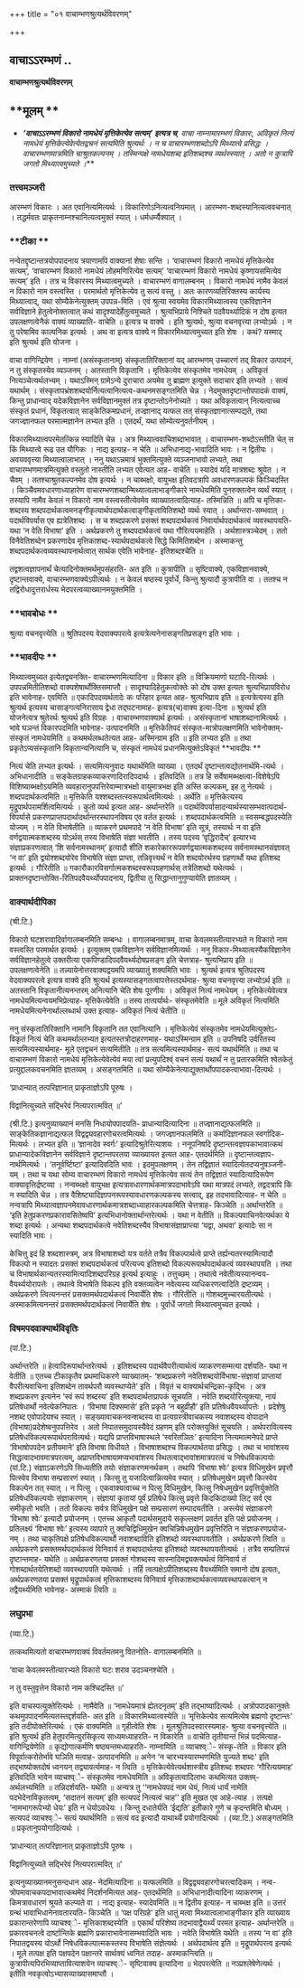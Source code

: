 +++
title = "०१ वाचाम्भणश्रुत्यर्थविवरणम्"

+++


## वाचाऽऽरम्भणं ..

**वाचाम्भणश्रुत्यर्थविवरणम्**

## **मूलम् **

- ***‘वाचाऽऽरम्भणं विकारो नामधेयं मृत्तिकेत्येव सत्यम्’ इत्यत्र च**, वाचा नाम्नामारम्भणं विकारः, अविकृतं नित्यं नामधेयं मृत्तिकेत्येवेत्येतद्वचनं सत्यमिति श्रुत्यर्थः । न च वाचारम्भणशब्दोऽपि मिथ्यात्वे प्रसिद्धः । वाचारम्भणमात्रमिति चाश्रुतकल्पनम् । तस्मिन्पक्षे नामधेयशब्द इतिशब्दश्च व्यर्थस्स्यात् । अतो न कुत्रापि जगतो मिथ्यात्वमुच्यते ।***

### **तत्त्वमञ्जरी**

आरम्भणं विकारः । अत एवानित्यमित्यर्थः । विकारिणोऽनित्यत्वनियमात् । आरम्भण-शब्दस्यानित्यत्ववचनात् । तद्धर्मवतः प्राकृतनाम्नश्चानित्यत्वमुक्तं स्यात् । धर्मधर्म्यैक्यात् ।

### **टीका **

नन्वेतद्दृष्टान्तत्रयोपपादनाय त्रयाणामपि वाक्यानां शेषाः सन्ति । ‘वाचारम्भणं विकारो नामधेयं मृत्तिकेत्येव सत्यम्’, ‘वाचारम्भणं विकारो नामधेयं लोहमणिरित्येव सत्यम्’ ‘वाचारम्भणं विकारो नामधेयं कृष्णायसमित्येव सत्यम्’ इति । तत्र च विकारस्य मिथ्यात्वमुच्यते । वाचारम्भणं वागालम्बनम् । विकारो नामधेयं नामैव केवलं न विकारो नाम वस्त्वस्ति । परमार्थतो मृत्तिकेत्येव तु सत्यं वस्तु । अतः कारणव्यतिरिक्तस्य कार्यस्य मिथ्यात्वाद्, यथा सोम्यैकेनेत्युक्तम् उपपन्न-मिति । एवं श्रुत्या स्वयमेव विकारमिथ्यात्वस्य एकविज्ञानेन सर्वविज्ञाने हेतुत्वेनोक्तत्वात् कथं सादृश्यादेर्हेतुत्वमुच्यते । श्रुत्यभिप्राये निश्चिते पदवैयर्थ्यादिकं न दोष इत्यत उपलक्षणत्वेनैकं वाक्यं व्याख्याति- वाचेति ॥ इत्यत्र च वाक्ये । इति श्रुत्यर्थः, श्रुत्या वचनवृत्त्या लभ्योऽर्थः । न तु परेषामिव काल्पनिक इत्यर्थः । अथ वा इत्यत्र वाक्ये न विकारमिथ्यात्वमुच्यत इति शेषः । कथं? यस्माद् इति श्रुत्यर्थ इति योजना ।

वाचा वागिन्द्रियेण । नाम्नां (असंस्कृतानाम्) संस्कृतातिरिक्तानां यद् आरम्भणम् उच्चारणं तद् विकार उत्पादनं, न तु संस्कृतस्येव व्यञ्जनम् । अतस्तानि विकृतानि । मृत्तिकेत्येव संस्कृतमेव नामधेयम् । अविकृतं नित्यञ्चेत्यर्थलभ्यम् । यथाऽस्मिन् ग्रामेऽन्ये दुराचारा अयमेव तु ब्राह्मण इत्युक्ते सदाचार इति लभ्यते । सत्यं यथार्थम् । संस्कृतापभ्रंशशब्दयोर्नित्यत्वानित्यत्व-कथनमसङ्गतमिति चेन्न । नेदमुक्तदृष्टान्तोपपादकं वाक्यं, किन्तु प्राधान्याद् यदेकविज्ञानेन सर्वविज्ञानमुक्तं तत्र दृष्टान्तोऽनेनोच्यते । यथा अविकृतत्वान् नित्यत्वाच्च संस्कृतं प्रधानं, विकृतत्वात् साङ्केतिकमप्रधानं, तज्ज्ञानाद् यत्फल तत् संस्कृतज्ञानात्सम्पद्यते, तथा जगज्ज्ञानफल परमात्मज्ञानेन लभ्यत इति । एतदर्थं, यथा सोम्येत्यनुवर्तनीयम् ।

विकारमिथ्यात्वपरमेतत्किन्न स्यादिति चेन्न । अत्र मिथ्यात्ववाचिशब्दाभावात् । वाचारम्भण-शब्दोऽस्तीति चेत् स किं मिथ्यात्वे रूढ उत यौगिकः । नाद्य इत्याह- न चेति ॥ अभिधानाद्य-भावादिति भावः । न द्वितीयः । अवयववृत्त्या मिथ्यात्वालाभात् । ननु यथाऽन्नमात्रं भुक्तमित्युक्ते व्यञ्जनाभावो लभ्यते, तथा वाचारम्भणमात्रमित्युक्ते वस्तुतो नास्तीति लभ्यत एवेत्यत आह- वाचेति ॥ स्यादेवं यदि मात्रशब्दः श्रूयेत । न चैवम् । ततश्चाश्रुतकल्पनमेव दोष इत्यर्थः । न चाब्भक्षो, वायुभक्ष इतिवदत्रापि अवधारणकल्पकं किञ्चिदस्ति । किञ्चैवमवधारणाध्याहारेण वाचारम्भणशब्दान्मिथ्यात्वलाभाङ्गीकारे नामधेयमिति पुनरुक्तत्वेन व्यर्थं स्यात् । तस्यापि नामैव केवलं न विकारो नाम वस्त्वस्तीत्येवमेव व्याख्यातत्वादित्याह- तस्मिन्निति ॥ अपि च मृत्तिका-शब्दस्य शब्दपदार्थकत्वमनङ्गीकृत्यार्थपदार्थकत्वाङ्गीकृतावितिशब्दो व्यर्थः स्यात् । अर्थान्तरा-सम्भवात् । पदार्थविपर्यास एव ह्यत्रेतिशब्दः । स च शब्दप्रकरणे प्रसक्तं शब्दपदार्थकत्वं निवार्यार्थपदार्थकत्वं व्यवस्थापयति- यथा ‘न वेति विभाषा’ इति । अर्थप्रकरणे तु शब्दपदार्थकत्वं यथा गौरित्ययमाहेति । अर्थशास्त्रञ्चेदम् । ततो विनैवेतिशब्देन प्रकरणादेव मृत्तिकाशब्द-स्यार्थपदार्थकत्वे सिद्धे किमितिशब्देन । अस्माकन्तु शब्दपदार्थकत्वव्यवस्थापनार्थत्वात् सार्थक एवेति भावेनाह- इतिशब्दश्चेति ॥

तद्वशत्वज्ञापनार्थं चेत्यादिनोक्तमर्थमुपसंहरति- अत इति ॥ कुत्रापीति ॥ सृष्टिवाक्ये, एकविज्ञानवाक्ये, दृष्टान्तवाक्ये, वाचारम्भणवाक्येऽपीत्यर्थः । न केवलं षष्ठस्य पूर्वार्धे, किन्तु श्रुत्यादौ कुत्रापीति वा । ततश्च न तद्विरोधादुत्तरार्धस्य भेदपरत्वव्याख्यानमयुक्तमिति ।

### **भावबोधः **

श्रुत्या वचनवृत्त्येति ॥ श्रुतिपदस्य वेदवाक्यपरत्वे इत्यत्रेत्यनेनासङ्गतिप्रसङ्ग इति भावः ।

### **भावदीपः **

मिथ्यात्वमुच्यत इत्येतद्व्यनक्ति- वाचारम्भणमित्यादिना ॥ विकार इति ॥ विक्रियमाणो घटादि-रित्यर्थः । उपपन्नमितीतिशब्दो वाक्यशेषार्थोक्तिसमाप्तौ । सादृश्यादिहेतुकत्वोक्तेः को दोष उक्त इत्यतः श्रुत्यभिप्रायविरोध इति भावेनाह- एवमिति ॥ एकादिपदव्यर्थतादेः कः परिहार इत्यत आह- श्रुत्यभिप्राय इति ॥ इत्यत्रेत्यस्य इति श्रुत्यर्थ इत्यस्य चासाङ्गत्यनिरासाय द्वेधा तद्घटनामाह- इत्यत्र(च)वाक्य इत्या-दिना ॥ श्रुत्यर्थ इति योजनेत्यत्र श्रुतेरर्थः श्रुत्यर्थ इति विग्रहः । वाचारम्भणवाक्यार्थ इत्यर्थः । असंस्कृतानां भाषाशब्दानामित्यर्थः । भावे घञन्तं विकारपदमिति भावेनाह- उत्पादनमिति ॥ मृत्तिकेतिपदं संस्कृत-मात्रोपलक्षणमिति भावेनोक्तम्- संस्कृतं नामधेयमिति ॥ कथमर्थलब्धतेत्यत आह- अस्मिन्ग्राम इति ॥ इति लभ्यत इति ॥ तथा प्रकृतेऽप्यसंस्कृतानि विकृतान्यनित्यानि च, संस्कृतं नामधेयं प्रधानमित्युक्तेऽविकृतं **भावदीपः **

नित्यं चेति लभ्यत इत्यर्थः । सत्यमित्यनुवादः यथार्थमिति व्याख्या । एतदर्थं दृष्टान्तत्वद्योतनार्थमि-त्यर्थः । अभिधानादीति ॥ सङ्केतग्राहकव्याकरणादिरादिपदार्थः । इतिवदिति ॥ तत्र हि सर्वेषामब्भक्षत्वा-विशेषेऽपि विशिष्याब्भक्षोऽयमिति व्यवहारानुपपत्तिरेवाम्मात्रभक्षो वायुमात्रभक्ष इति अस्ति कल्पकम्, इह तु नेत्यर्थः । शब्दपदार्थकत्वमिति ॥ मृत्तिकेति यश्शब्दस्तत्स्वरूपार्थत्वमित्यर्थः । अर्थेति ॥ मृत्तिकेत्यस्य मृद्रूपार्थपरामर्शित्वमित्यर्थः । कुतो व्यर्थ इत्यत आह- अर्थान्तरेति ॥ पदार्थविपर्यासादन्यार्थस्यासम्भवात्पदार्थ-विपर्यासे प्रकरणप्राप्तपदार्थादर्थान्तरस्थापनविषय एव वर्तत इत्यर्थः । शब्दपदार्थकत्वमिति ॥ स्वसम्बद्धपदस्येति योज्यम् । न वेति विभाषेतीति ॥ व्याकरणे प्रथमपादे ‘न वेति विभाषा’ इति सूत्रं, तस्यार्थः न वा इति वर्णद्वयात्मकशब्दस्य योऽर्थस् तस्य विभाषेति संज्ञा भवतीति । तस्य पदस्य ‘वृद्धिरादैच्’ इत्यारभ्य संज्ञाप्रकरणत्वात् ‘शि सर्वनामस्थानम्’ इत्यादौ शीति शकारेकाररूपवर्णद्वयात्मकशब्दस्य सर्वनामस्थानसंज्ञावत् ‘न वा’ इति द्वयोश्शब्दयोरेव विभाषेति संज्ञा प्राप्ता, तन्निवृत्त्यर्थं न वेति शब्दयोरर्थस्य ग्रहणार्थो यथा इतिशब्द इत्यर्थः । गौरितीति ॥ गकारौकारविसर्गात्मकशब्दस्वरूपग्रहणार्थस् तत्रेतिशब्दो यथेत्यर्थः । प्राक्तनदृष्टान्तोक्ति-रितिपदवैयर्थ्योपपादनाय, द्वितीया तु सिद्धान्तानुगुण्यायेति ज्ञातव्यम् ।

### **वाक्यार्थदीपिका**

(श्री.टि.)

विकारो घटशरावादिर्वागालम्बनमिति सम्बन्धः । वागालम्बनमात्रम्, वाचा केवलमस्तीत्यारभ्यते न विकारो नाम वस्त्वस्ति परमार्थत इत्यर्थः । इत्युक्तम् एकविज्ञानेन सर्वविज्ञानमित्यर्थः । ननु विकार-मिथ्यात्वस्यैकविज्ञानेन सर्वविज्ञानहेतुत्वे उक्तरीत्या एकपिण्डादिपदवैयर्थ्यदोषप्रसङ्ग इति चेत्तत्राह- श्रुत्यभिप्राय इति ॥ उपलक्षणत्वेनेति ॥ तन्न्यायेनोत्तरवाक्यद्वयमपि व्याख्यातुं शक्यमिति भावः । श्रुत्यर्थ इत्यत्र श्रुतिपदस्य वेदवाक्यपरत्वे इत्यत्र वाक्ये इति श्रुत्यर्थ इत्यस्यासङ्गतत्वापत्तेस्तदर्थमाह- श्रुत्या वचनवृत्त्या लभ्योऽर्थ इति ॥ अतस्तानि विकृतानीत्यनन्तरम् अनित्यानि चेति शेषः पूरणीयः । अविकृतं नित्यं नामधेयम् । मृत्तिकेत्येवेत्यत्र नामधेयमित्यन्वयमभिप्रेत्याह- मृत्तिकेत्येवेति ॥ तस्य तात्पर्यार्थः- संस्कृतमेवेति ॥ मूले अविकृतं नित्यमिति नामधेयमित्यनेनार्थाल्लब्धार्थ उक्त इत्याह- अविकृतं नित्यं चेतीति ॥

ननु संस्कृतातिरिक्तानि नामानि विकृतानि तत एवानित्यानि । मृत्तिकेत्येवं संस्कृतमेव नामधेयमित्युक्तेऽ-विकृतं नित्यं चेति कथमर्थाल्लभ्यत इत्यतस्तत्रोदाहरणमाह- यथाऽस्मिन्ग्राम इति ॥ उपनिषदि उर्वरितस्य सत्यमित्यस्यार्थमाह- मूले एतद्वचनं सत्यमितीति ॥ तत्र सत्यमित्यस्यार्थमाह- सत्यं यथार्थमिति ॥ तथा च वाचारम्भणं विकारो नामधेयं मृत्तिकेत्येवेत्येवं मया त्वां प्रत्युपदिश्व्ं वचनं सत्यं यथार्थं न तु प्रतारकमिति श्वेतकेतुं प्रत्युद्दालकवचनमिति ज्ञातव्यम् । असङ्गतमिति ॥ यथा सोम्यैकेनेत्याद्युक्तार्थोपपादकत्वाभावा-दित्यर्थः ।

‘प्राधान्यात् तत्परिज्ञानात् प्राकृताज्ञोऽपि पूरुषः ।

विद्वानित्युच्यते सद्भिरेवं नित्यपरात्मवित् ॥’

(श्री.टि.) इत्यनुव्याख्यानं मनसि निधायोपपादयति- प्राधान्यादित्यादिना ॥ तज्ज्ञानाद्यत्फलमिति ॥ साङ्केतिकज्ञानाद्यत्फल विद्वद्व्यवहारगोचरत्वमित्यर्थः । जगज्ज्ञानफलमिति ॥ कर्मादिज्ञानफल स्वर्गादिक-मित्यर्थः । लभ्यत इति ॥ ‘ज्ञानादेव स्वर्गः’ इत्यादिश्रुतेरित्याशयः । ननूपनिषदि दृष्टान्तत्वज्ञापकाभावात्कथं प्राधान्यादेकविज्ञानेन सर्वविज्ञाने दृष्टान्तपरतया व्याख्यायत इत्यत आह- एतदर्थमिति ॥ दृष्टान्तत्वज्ञाप-नार्थमित्यर्थः । ‘तनूर्वर्ष्टिष्टा’ इत्यादिवदिति भावः । इदमुपलक्षणम् । तेन तद्विज्ञातं स्यादित्येतदप्यनुषञ्जनी-यम् । तथा च यथा सोम्य वाचारम्भणं विकारो नामधेयं मृत्तिकेत्येव सत्यं तेन तद्विज्ञातं स्यादित्यादिरूपेण वाक्यावृत्तिर्द्रष्टव्या । नन्वब्भक्षो वायुभक्ष इत्यत्रावधारणार्थकमात्रपदाभावेऽपि यथा मात्रपदं लभ्यते, तद्वदत्रापि किं न स्यादिति चेन्न । तत्र वैशिष्ट्यादिज्ञापनरूपस्यावधारणकल्पकस्य सत्त्वाद्, इह तदभावादित्याह- न चेति ॥ नन्वत्रापि मिथ्यात्वज्ञापनमेवावधारणार्थकमात्रशब्दाध्याहारकल्पकमिति चेत्तत्राह- किञ्चेति ॥ अर्थान्तरेति ॥ ‘इति हेतुप्रकरणप्रकारावसितेष्वपि’ इत्यभिधानोक्तार्थान्तरेत्यर्थः । यथा न वेतीति ॥ विकल्पवाचिनवेत्यर्थका ये शब्दा इत्यर्थः । अन्यथा शब्दपदार्थकत्वे नवेतिशब्दस्यैव विभाषासंज्ञाप्राप्त्या ‘यद्वा, अथवा’ इत्यादेः सा न स्यादिति भावः ।

केचित्तु इदं हि शब्दशास्त्रम्, अत्र विभाषाशब्दो यत्र वर्तते तत्रैव विकल्पार्थत्वे प्राप्ते तर्ह्यन्यतरस्यामित्यादौ विकल्पो न स्यादतः प्रसक्तं शब्दपदार्थकत्वं परित्यज्य इतिशब्दो विकल्परूपार्थपदार्थकत्वं व्यवस्थापयति । तथा च विभाषार्थकान्यतरस्यामित्यादिशब्दपरिग्रह इत्यर्थ इत्याहुः । तत्तुच्छम् । तथात्वे नवेतीत्यस्यानन्वय-वैयर्थ्ययोरापत्तेः । तथात्वे विभाषेति विकल्प इति वक्तव्यत्वेन नवेत्यस्य व्यधिकरणत्वादिति द्रष्टव्यम् । अर्थप्रकरणे त्वित्यनन्तरं प्रसक्तमर्थपदार्थकत्वं निवार्येति शेषः । गौरितीति ॥ गोशब्दमुच्चारयतीत्यर्थः । अस्माकमित्यनन्तरं प्रसक्तमर्थपदार्थकत्वं निवार्येति शेषः । पूर्वार्धे जगतो मिथ्यात्वमुच्यत इत्यर्थः ।

### **विषमपदवाक्यार्थविवृतिः**

(पां.टि.)

अर्थान्तरेति ॥ हेत्वादिरूपार्थान्तरेत्यर्थः । इतिशब्दस्य पदार्थवैपरीत्यार्थत्वं व्याकरणसम्मत्या दर्शयति- यथा न वेतीति ॥ एतच्च टीकाकृतैव प्रथमाधिकरणे व्याख्यातम्- ‘शब्दप्रकरणे नवेतिशब्दयोर्विभाषा-संज्ञायां प्राप्तायां वैपरीत्यवाचिना इतिशब्देन तावर्थपरौ व्यवस्थाप्येते’ इति । विवृतं च वाक्यार्थचन्द्रिका-कृद्भिः । अत्र शब्दप्रकरण इत्यनेन ‘स्वं रूपं शब्दस्य’ इति शब्दपदार्थताप्रापकं सूचयति । नवेति शब्दयोरित्युक्त्या, नायं प्रतिषेधार्थो नवेत्येकनिपातः । ‘विभाषा दिक्समासे’ इति प्रकृते ‘न बहुव्रीहौ’ इति प्रतिषेधवैयर्थ्यापत्तेः । प्रदेशेषु नशब्द एवोपादेयश्च स्यात् । सङ्ख्यावाचकनवन्शब्दस्य वा प्रत्यग्रस्त्रीवाचकस्य नवाशब्दस्य वोपादाने (विभाषा)प्रदेशेष्वनुपपत्तिरेव । अतो निपातसमुदायस्यैवेदं ग्रहणम् इति परोक्तयुक्तिं सूचयति । अर्थपरावित्यस्य प्रतिषेधविकल्परूपार्थपरावित्यर्थः। यद्यपि प्राप्तविभाषास्थले ‘स्वरितञितः’ इत्यादिना नित्यमात्मनेपदे प्राप्ते ‘विभाषोपपदेन प्रतीयमाने’ इति विभाषा विधीयते । विभाषाशब्दश्च विकल्पार्थतया प्रसिद्धः । तथा च भावांशस्य सिद्धत्वादभावमात्रपरत्वम्, अप्राप्तविभाषायामप्यभावांशस्य स्थितत्वाद्भावांशमात्रपरत्वं च निषेधविकल्पयोः (पां.टि.) संज्ञाऽकरणेऽपि सिध्यतीति तयोः संज्ञाकरणमनर्थकम् । तथापि ‘विभाषा श्वेः’ इत्यत्र विधिमुखेन प्रवृत्तौ पित्स्वेव विभाषा सम्प्रसारणं स्यात् । कित्सु तु यजादित्वान्नित्यमेव स्यात् । प्रतिषेधमुखेन प्रवृत्तौ कित्स्वेव विकल्पेन तत् स्यात् । न पित्सु । एकवाक्यत्वाच्च न पित्सु विधिमुखेन, कित्सु निषेधमुखेन प्रवृत्तिर्युक्तेति प्रतिषेधविकल्पयोः संज्ञाकरणम् । संज्ञायां कृतायां पूर्वं प्रतिषेधे कित्सु प्रवृत्ते किदकिदाख्यो लिट् सर्व एव समीकृतो भवति । ततो विकल्पः सर्वत्र विधिमुखेन पक्षे सम्प्रसारणं सम्पादयतीति । अस्त्येवं संज्ञाकरणे ‘विभाषा श्वेः’ इत्यादौ प्रयोजनम् । एतच्च आकृतौ पदार्थसमुदाये सकृल्लक्षणं प्रवर्तत इति पक्षे प्रयोजनम् । प्रतिलक्ष्यं ‘विभाषा श्वेः’ इत्यस्य व्यापारे तु क्वचिद्विधिमुखेन क्वचिन्निषेधमुखेन प्रवृत्तिरिति न संज्ञाकरणप्रयोज-नम् । तथा चाकृतिपक्षे प्रतिषेधविकल्पार्थौ नवाशब्दाविति इतिशब्दो व्यवस्थापयतीति । अर्थप्रकरणे त्विति ॥ अर्थप्रकरणे प्रसक्तमर्थपदार्थकत्वं विनिवार्य तं शब्दपदार्थतया इतिशब्दो व्यवस्थापयतीत्यर्थः । तत्रैव सम्प्रतिपन्नं दृष्टान्तमाह- यथेति ॥ अर्थप्रकरणतया प्रसक्तं गोशब्दस्य सास्नादिमद्व्यक्त्यर्थत्वं विनिवार्य तं गोशब्दार्थतयेतिशब्दो व्यवस्थापयति यथेत्यर्थः । तर्हि त्वत्पक्षेऽपीतिशब्दस्य वैयर्थ्यमिति समानो दोष इत्यतः, अर्थप्रकरणतया प्रसक्तं मृद्रूपार्थकत्वं मृत्तिकाशब्दस्य विनिवार्य मृत्तिकाशब्दार्थकत्वव्यवस्थापकत्वान् न तद्वैयर्थ्यमिति भावेनाह- अस्माकं त्विति ॥

### **लघुप्रभा**

(व्या.टि.)

तत्कथमित्यतो वाचारम्भणवाक्यं विवर्तमतमनु वितनोति- वागालम्बनमिति ॥

‘वाचा केवलमस्तीत्यारभ्यते विकारो घटः शराव उदञ्चनश्चेति ।

न तु वस्तुवृत्तेन विकारो नाम कश्चिदस्ति ॥’

इति वाचस्पत्युक्तेरित्यर्थः । नामैवेति ॥ ‘नामधेयमात्रं ह्येतदनृतम्’ इति तद्भाष्यादित्यर्थः । अत्रोपपादकानुक्तेः कथमुपपादनमित्यतस्तद्दर्शयति- अत इति ॥ विकारमिथ्यात्वस्येति ॥ ‘मृत्तिकेत्येव सत्यमित्येष ब्रह्मणो दृष्टान्तः’ इति तदीयोक्तेरित्यर्थः । एकं वाक्यमिति ॥ गृहीत्वेति शेषः । मूलश्रुतिपदस्वारस्यमाह- श्रुत्या वचनवृत्त्येति ॥ इति श्रुत्यर्थ इति हेतुपरमित्युरसिकृत्य साध्यमध्याहरति- न विकारेति ॥ वाचेति तृतीयान्तं भिन्नं पदमित्याह- वागिन्द्रियेणेति ॥ कृद्योगात्कर्मणि षष्ठ्यन्तमध्याहरति- नाम्नामिति ॥ व्याचश्व्े- संस्कृ-तेति ॥ विकार इति विपूर्वात्करोतेर्भावे घञिति मत्वाह- उत्पादनमिति ॥ अनेन ‘न चारभ्यस्यारम्भणमिति युज्यते शब्दः’ इति तद्भाष्योक्तदोषं ध्वनयन् तद्व्यावर्त्यमाह- न त्विति ॥ मृत्तिकेत्येवेत्यर्थशास्त्रीय इतिशब्दः शब्दपरः ‘गौरित्ययमाह’ इतिवदिति भावेन व्याचश्व्े- संस्कृतमेव नामधेयमिति ॥ अविकृतत्वादिलाभः कथमित्यत उक्तम्- अर्थलभ्यमिति ॥ तन्निदर्शयति- यथेति ॥ अन्यत्र तु ‘‘नामधेयपदं नाम धेयं, नित्यं धार्यं नामेति पदभेदेनाविकृतत्वम्, ‘सदातनं सत्यम्’ इति सत्यपदं नित्यत्वं चाह’’ इति मुखत एव आहे-त्याह । तत्पक्षे ‘नामभागरूपेभ्यो धेयः’ इति न धेयोऽवधेयः । किन्तु दधातेर्यति ‘ईद्यति’ इतीकारे गुणे च कृदन्तमिति बोध्यम् । सत्यपदं व्याचश्व्े- सत्यं यथार्थमिति ॥ सत्यं वद इत्यादौ याथार्थ्ये प्रयोगादित्यर्थः । (व्या.टि.) असङ्गतमिति ॥ प्रकृतानुपयोगादित्यर्थः ।

‘प्राधान्यात् तत्परिज्ञानात् प्राकृताज्ञोऽपि पूरुषः ।

विद्वानित्युच्यते सद्भिरेवं नित्यपरात्मवित् ॥’

इत्यनुव्याख्यानमनुसन्दधान आह- नेदमित्यादिना ॥ यत्फलमिति ॥ विद्वद्व्यवहारगोचरत्वादिकम् । नन्व-त्रोपमावाचकपदाभावात्कथमेवं निदर्शनमित्यत आह- एतदर्थमिति ॥ अभिधानादीत्यादिना व्याकरणम् । किमत्रावधारणं श्रूयते कल्प्यते वा । नाद्य इत्याह- स्यादेवमिति ॥ न द्वितीय इत्याह- न चाब्भक्ष इति ॥ उत्तरं ग्रन्थं भावाभिधानेनावतारयति- किञ्चेति ॥ ‘पक्ष परिग्रहे’ इति धातुं मत्वा मिथ्यात्वलाभाङ्गीकार इति व्याख्याय प्रकारान्तरेणापि व्याचश्व्े- मृत्तिकाशब्दस्येति ॥ एकार्थं परिशेष्य तदभावाद्वैयर्थ्यं परमत इत्याह- अर्थान्तरेति ॥ प्रकारवचनत्वे दार्ष्टान्तिके ब्रह्मणि प्रकाराभावेनासम्भवादिति भावः । नवेति विभाषेति यथेति ॥ तस्य ‘न वा’ इति निपातद्वयस्य योऽर्थो निषेधविकल्पात्मकस्तस्य विभाषेति संज्ञेत्यर्थः । अर्थपदार्थत्व इति ॥ मृद्रूपार्थपरत्व इत्यर्थः । मूले तत्पक्ष इति पक्षपदेन पक्षान्तरे सार्थक्यं ध्वनितं तदाह- अस्माकन्त्विति ॥ कुत्रापीत्यपिरभिव्याप्तावित्याशयेन व्याचश्व्े- सृष्टिवाक्य इत्यादिना ॥ भेदपरत्वेति ॥ नञ्प्रश्लेषेणेत्यर्थः । इतीति नवकृत्वोऽभ्यासव्याख्यासमाप्तौ ।

